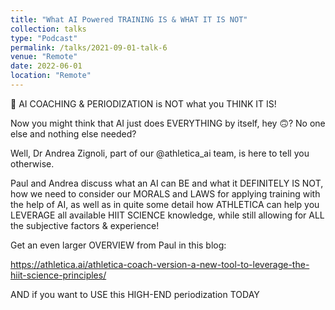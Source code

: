 ```yaml
---
title: "What AI Powered TRAINING IS & WHAT IT IS NOT"
collection: talks
type: "Podcast"
permalink: /talks/2021-09-01-talk-6
venue: "Remote"
date: 2022-06-01
location: "Remote"
---
```


🤖 AI COACHING & PERIODIZATION is NOT what you THINK IT IS!

Now you might think that AI just does EVERYTHING by itself, hey 🙃? No one else and nothing else needed?

Well, Dr Andrea Zignoli, part of our @athletica_ai team, is here to tell you otherwise.

Paul and Andrea discuss what an AI can BE and what it DEFINITELY IS NOT, how we need to consider our MORALS and LAWS for applying training with the help of AI, as well as in quite some detail how ATHLETICA can help you LEVERAGE all available HIIT SCIENCE knowledge, while still allowing for ALL the subjective factors & experience!

Get an even larger OVERVIEW from Paul in this blog:

https://athletica.ai/athletica-coach-version-a-new-tool-to-leverage-the-hiit-science-principles/

AND if you want to USE this HIGH-END periodization TODAY
 
